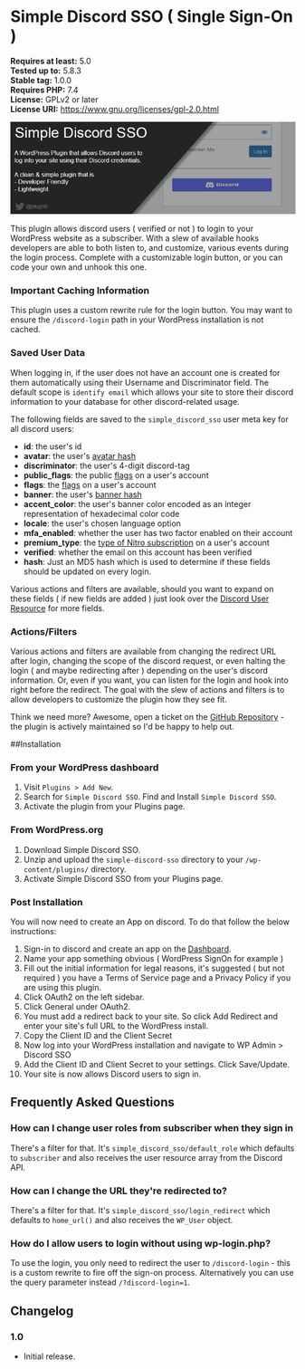 # Simple Discord SSO ( Single Sign-On )
**Requires at least:** 5.0   
**Tested up to:** 5.8.3   
**Stable tag:** 1.0.0   
**Requires PHP:** 7.4   
**License:** GPLv2 or later   
**License URI:** https://www.gnu.org/licenses/gpl-2.0.html   

![](.wordpress/banner-772x250.png)

This plugin allows discord users ( verified or not ) to login to your WordPress website as a subscriber. With a slew of available
hooks developers are able to both listen to, and customize, various events during the login process. Complete with a customizable login button,
or you can code your own and unhook this one.

### Important Caching Information
This plugin uses a custom rewrite rule for the login button. You may want to ensure the `/discord-login` path in your WordPress
installation is not cached.

### Saved User Data
When logging in, if the user does not have an account one is created for them automatically using their Username and Discriminator
field. The default scope is `identify email` which allows your site to store their discord information to your database for
other discord-related usage.

The following fields are saved to the `simple_discord_sso` user meta key for all discord users:
* **id**: the user's id
* **avatar**: the user's [avatar hash](https://discord.com/developers/docs/reference#image-formatting)
* **discriminator**: the user's 4-digit discord-tag
* **public_flags**: the public [flags](https://discord.com/developers/docs/resources/user#user-object-user-flags) on a user's account
* **flags**: the [flags](https://discord.com/developers/docs/resources/user#user-object-user-flags) on a user's account
* **banner**: the user's [banner hash](https://discord.com/developers/docs/reference#image-formatting)
* **accent_color**: the user's banner color encoded as an integer representation of hexadecimal color code
* **locale**: the user's chosen language option
* **mfa_enabled**: whether the user has two factor enabled on their account
* **premium_type**: the [type of Nitro subscription](https://discord.com/developers/docs/resources/user#user-object-premium-types) on a user's account
* **verified**: whether the email on this account has been verified
* **hash**: Just an MD5 hash which is used to determine if these fields should be updated on every login.

Various actions and filters are available, should you want to expand on these fields ( if new fields are added ) just look over
the [Discord User Resource](https://discord.com/developers/docs/resources/user) for more fields.

### Actions/Filters
Various actions and filters are available from changing the redirect URL after login, changing the scope of the discord request,
or even halting the login ( and maybe redirecting after ) depending on the user's discord information. Or, even if you want, you can
listen for the login and hook into right before the redirect. The goal with the slew of actions and filters is to allow developers
to customize the plugin how they see fit.

Think we need more? Awesome, open a ticket on the [GitHub Repository](https://github.com/JayWood/jw-discord-sso) - the plugin is actively maintained so I'd be happy to help out.

##Installation

### From your WordPress dashboard
1. Visit `Plugins > Add New`.
2. Search for `Simple Discord SSO`. Find and Install `Simple Discord SSO`.
3. Activate the plugin from your Plugins page.

### From WordPress.org
1. Download Simple Discord SSO.
2. Unzip and upload the `simple-discord-sso` directory to your `/wp-content/plugins/` directory.
3. Activate Simple Discord SSO from your Plugins page.

### Post Installation
You will now need to create an App on discord. To do that follow the below instructions:
1. Sign-in to discord and create an app on the [Dashboard](https://discord.com/developers/applications).
2. Name your app something obvious ( WordPress SignOn for example )
3. Fill out the initial information for legal reasons, it's suggested ( but not required ) you have a Terms of Service page and a Privacy Policy if you are using this plugin.
4. Click OAuth2 on the left sidebar.
5. Click General under OAuth2.
6. You must add a redirect back to your site. So click Add Redirect and enter your site's full URL to the WordPress install.
7. Copy the Client ID and the Client Secret
8. Now log into your WordPress installation and navigate to WP Admin > Discord SSO
9. Add the Client ID and Client Secret to your settings. Click Save/Update.
10. Your site is now allows Discord users to sign in.

## Frequently Asked Questions

### How can I change user roles from subscriber when they sign in
There's a filter for that. It's `simple_discord_sso/default_role` which defaults to `subscriber` and also receives the user resource array from the Discord API.

### How can I change the URL they're redirected to?
There's a filter for that. It's `simple_discord_sso/login_redirect` which defaults to `home_url()` and also receives the `WP_User` object.

### How do I allow users to login without using wp-login.php?
To use the login, you only need to redirect the user to `/discord-login` - this is a custom rewrite to fire off the sign-on
process. Alternatively you can use the query parameter instead `/?discord-login=1`.


## Changelog

### 1.0
* Initial release.
